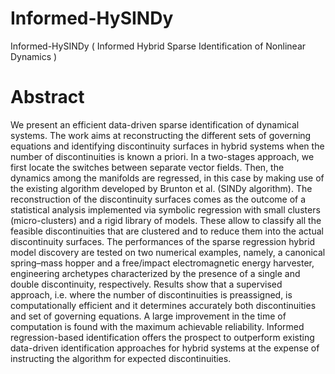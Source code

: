 # Informed-HySINDy
Informed-HySINDy ( Informed Hybrid Sparse Identification of Nonlinear Dynamics )
# Abstract
We present an efficient data-driven sparse identification of dynamical systems.
The work aims at reconstructing the different sets of governing equations and identifying discontinuity surfaces in hybrid systems when the number of discontinuities is known a priori. In a two-stages approach, we first locate the switches between separate vector fields. Then, the dynamics among the manifolds are regressed, in this case by making use of the existing algorithm developed by Brunton et al. (SINDy algorithm). The reconstruction of the discontinuity surfaces comes as the outcome of a statistical analysis implemented via symbolic regression with small clusters (micro-clusters) and a rigid library of models. These allow to classify all the feasible discontinuities that are clustered and to reduce them into the actual discontinuity surfaces. The performances of the sparse regression hybrid model discovery are tested on two numerical examples, namely, a canonical spring–mass hopper and a free/impact electromagnetic energy harvester, engineering archetypes characterized by the presence of a single and double discontinuity, respectively. Results show that a supervised approach, i.e. where the number of discontinuities is preassigned, is computationally efficient and it determines accurately both discontinuities and set of governing equations. A large improvement in the time of computation is found with the maximum achievable reliability. Informed regression-based identification offers the prospect to outperform existing data-driven identification approaches for hybrid systems at the expense of instructing the algorithm for expected discontinuities.
